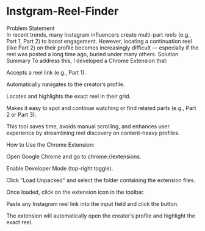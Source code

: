 # Instgram-Reel-Finder
Problem Statement  
In recent trends, many Instagram influencers create multi-part reels (e.g., Part 1, Part 2) to boost engagement. However, locating a continuation reel (like Part 2) on their profile becomes increasingly difficult — especially if the reel was posted a long time ago, buried under many others.
Solution Summary
To address this, I developed a Chrome Extension that:

Accepts a reel link (e.g., Part 1).

Automatically navigates to the creator’s profile.

Locates and highlights the exact reel in their grid.

Makes it easy to spot and continue watching or find related parts (e.g., Part 2 or Part 3).

This tool saves time, avoids manual scrolling, and enhances user experience by streamlining reel discovery on content-heavy profiles.

How to Use the Chrome Extension:

Open Google Chrome and go to chrome://extensions.

Enable Developer Mode (top-right toggle).

Click "Load Unpacked" and select the folder containing the extension files.

Once loaded, click on the extension icon in the toolbar.

Paste any Instagram reel link into the input field and click the button.

The extension will automatically open the creator’s profile and highlight the exact reel.
